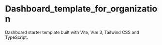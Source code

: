 # Dashboard_template_for_organization
Dashboard starter template built with Vite, Vue 3, Tailwind CSS and TypeScript.
